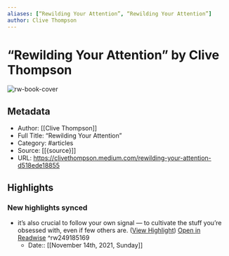```yaml
---
aliases: [“Rewilding Your Attention”, “Rewilding Your Attention”]
author: Clive Thompson
---
```

# “Rewilding Your Attention” by Clive Thompson

![rw-book-cover](https://readwise-assets.s3.amazonaws.com/static/images/article2.74d541386bbf.png)

## Metadata
- Author: [[Clive Thompson]]
- Full Title: “Rewilding Your Attention”
- Category: #articles
- Source: [[{source}]]
- URL: https://clivethompson.medium.com/rewilding-your-attention-d518ede18855

## Highlights
### New highlights synced
- it’s also crucial to follow your own signal — to cultivate the stuff you’re obsessed with, even if few others are. ([View Highlight](https://read.readwise.io/read/01fmfr0vs5f3wej5j6xc0p2gmp)) [Open in Readwise](https://readwise.io/open/249185169) ^rw249185169
    - Date:: [[November 14th, 2021, Sunday]]

